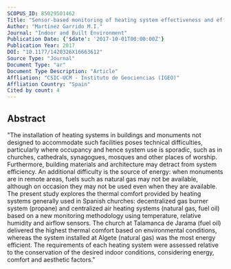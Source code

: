 ```yaml
---
SCOPUS_ID: 85029501462
Title: "Sensor-based monitoring of heating system effectiveness and efficiency in Spanish churches"
Author: "Martínez Garrido M.I."
Journal: "Indoor and Built Environment"
Publication Date: {'$date': '2017-10-01T00:00:00Z'}
Publication Year: 2017
DOI: "10.1177/1420326X16663612"
Source Type: "Journal"
Document Type: "ar"
Document Type Description: "Article"
Affliation: "CSIC-UCM - Instituto de Geociencias (IGEO)"
Affliation Country: "Spain"
Cited by count: 4
---
```


## Abstract
"The installation of heating systems in buildings and monuments not designed to accommodate such facilities poses technical difficulties, particularly where occupancy and hence system use is sporadic, such as in churches, cathedrals, synagogues, mosques and other places of worship. Furthermore, building materials and architecture may detract from system efficiency. An additional difficulty is the source of energy: when monuments are in remote areas, fuels such as natural gas may not be available, although on occasion they may not be used even when they are available. The present study explores the thermal comfort provided by heating systems generally used in Spanish churches: decentralized gas burner system (propane) and centralized air heating systems (natural gas, fuel oil) based on a new monitoring methodology using temperature, relative humidity and airflow sensors. The church at Talamanca de Jarama (fuel oil) delivered the highest thermal comfort based on environmental conditions, whereas the system installed at Algete (natural gas) was the most energy efficient. The requirements of each heating system were assessed relative to the conservation of the desired indoor conditions, considering energy, comfort and aesthetic factors."
